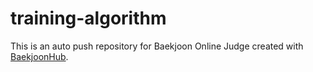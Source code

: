 # training-algorithm
This is an auto push repository for Baekjoon Online Judge created with [BaekjoonHub](https://github.com/BaekjoonHub/BaekjoonHub).
